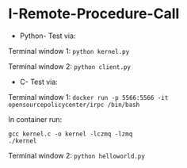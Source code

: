 # I-Remote-Procedure-Call

- Python- Test via:

Terminal window 1:
`python kernel.py`

Terminal window 2:
`python client.py`

- C- Test via:

Terminal window 1:
`docker run -p 5566:5566 -it opensourcepolicycenter/irpc /bin/bash`

In container run:
```
gcc kernel.c -o kernel -lczmq -lzmq
./kernel
```

Terminal window 2:
`python helloworld.py`
